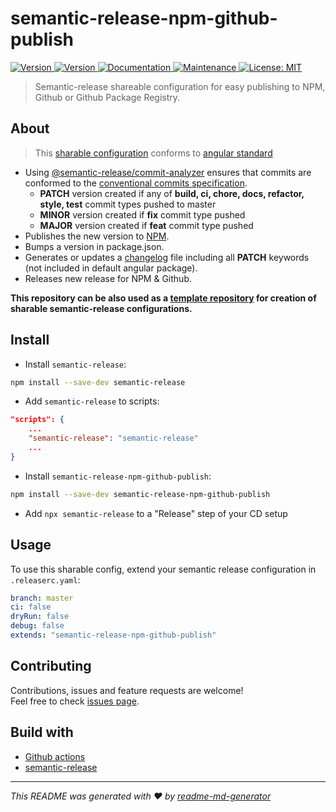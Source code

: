 # semantic-release-npm-github-publish

<p>
  <a href="https://github.com/TMWare/semantic-release-npm-github-publish/actions" target="_blank">
    <img alt="Version" src="https://github.com/TMWare/semantic-release-npm-github-publish/workflows/Publish/badge.svg?branch=master">
  </a>
  <a href="https://www.npmjs.com/package/@tmware/semantic-release-npm-github-publish" target="_blank">
    <img alt="Version" src="https://img.shields.io/npm/v/@tmware/semantic-release-npm-github-publish.svg">
  </a>
  <a href="https://github.com/TMWare/semantic-release-npm-github-publish#readme" target="_blank">
    <img alt="Documentation" src="https://img.shields.io/badge/documentation-yes-brightgreen.svg" />
  </a>
  <a href="https://github.com/TMWare/semantic-release-npm-github-publish/graphs/commit-activity" target="_blank">
    <img alt="Maintenance" src="https://img.shields.io/badge/Maintained%3F-yes-green.svg" />
  </a>
  <a href="https://github.com/TMWare/semantic-release-npm-github-publish/blob/master/LICENSE" target="_blank">
    <img alt="License: MIT" src="https://img.shields.io/badge/License-MIT-yellow.svg" />
  </a>
</p>

> Semantic-release shareable configuration for easy publishing to NPM, Github or Github Package Registry.

## About

> This [sharable configuration](https://github.com/semantic-release/semantic-release/blob/master/docs/extending/shareable-configurations-list.md) conforms to [angular standard](https://github.com/conventional-changelog/conventional-changelog/tree/master/packages/conventional-changelog-angular)

- Using [@semantic-release/commit-analyzer](https://github.com/semantic-release/commit-analyzer) ensures that commits are conformed to the [conventional commits specification](https://www.conventionalcommits.org/en/v1.0.0-beta.4/).
  - **PATCH** version created if any of **build, ci, chore, docs, refactor, style, test** commit types pushed to master
  - **MINOR** version created if **fix** commit type pushed
  - **MAJOR** version created if **feat** commit type pushed
- Publishes the new version to [NPM](https://npmjs.org).
- Bumps a version in package.json.
- Generates or updates a [changelog](https://github.com/semantic-release/changelog) file including all **PATCH** keywords (not included in default angular package).
- Releases new release for NPM & Github.

**This repository can be also used as a [template repository](https://help.github.com/en/articles/creating-a-template-repository) for creation of sharable semantic-release configurations.**

## Install

- Install `semantic-release`:

```sh
npm install --save-dev semantic-release
```

- Add `semantic-release` to scripts:

```json
"scripts": {
	...
	"semantic-release": "semantic-release"
	...
}
```

- Install `semantic-release-npm-github-publish`:

```sh
npm install --save-dev semantic-release-npm-github-publish
```

- Add `npx semantic-release` to a "Release" step of your CD setup

## Usage

To use this sharable config, extend your semantic release configuration in `.releaserc.yaml`:

```yaml
branch: master
ci: false
dryRun: false
debug: false
extends: "semantic-release-npm-github-publish"
```

## Contributing

Contributions, issues and feature requests are welcome!<br />Feel free to check [issues page](https://github.com/TMWare/semantic-release-npm-github-publish/issues).

## Build with

- [Github actions](https://github.com/features/actions)
- [semantic-release](https://github.com/semantic-release/semantic-release)

---

_This README was generated with ❤️ by [readme-md-generator](https://github.com/kefranabg/readme-md-generator)_
